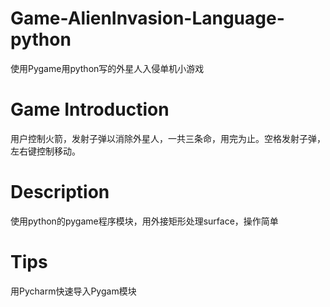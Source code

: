# Game-AlienInvasion-Language-python
使用Pygame用python写的外星人入侵单机小游戏

# Game Introduction
用户控制火箭，发射子弹以消除外星人，一共三条命，用完为止。空格发射子弹，左右键控制移动。

# Description
使用python的pygame程序模块，用外接矩形处理surface，操作简单

# Tips
用Pycharm快速导入Pygam模块
